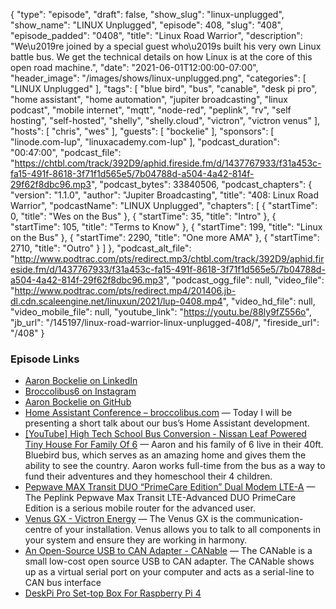 {
  "type": "episode",
  "draft": false,
  "show_slug": "linux-unplugged",
  "show_name": "LINUX Unplugged",
  "episode": 408,
  "slug": "408",
  "episode_padded": "0408",
  "title": "Linux Road Warrior",
  "description": "We\u2019re joined by a special guest who\u2019s built his very own Linux battle bus. We get the technical details on how Linux is at the core of this open road machine.",
  "date": "2021-06-01T12:00:00-07:00",
  "header_image": "/images/shows/linux-unplugged.png",
  "categories": [
    "LINUX Unplugged"
  ],
  "tags": [
    "blue bird",
    "bus",
    "canable",
    "desk pi pro",
    "home assistant",
    "home automation",
    "jupiter broadcasting",
    "linux podcast",
    "mobile internet",
    "mqtt",
    "node-red",
    "peplink",
    "rv",
    "self hosting",
    "self-hosted",
    "shelly",
    "shelly.cloud",
    "victron",
    "victron venus"
  ],
  "hosts": [
    "chris",
    "wes"
  ],
  "guests": [
    "bockelie"
  ],
  "sponsors": [
    "linode.com-lup",
    "linuxacademy.com-lup"
  ],
  "podcast_duration": "00:47:00",
  "podcast_file": "https://chtbl.com/track/392D9/aphid.fireside.fm/d/1437767933/f31a453c-fa15-491f-8618-3f71f1d565e5/7b04788d-a504-4a42-814f-29f62f8dbc96.mp3",
  "podcast_bytes": 33840506,
  "podcast_chapters": {
    "version": "1.1.0",
    "author": "Jupiter Broadcasting",
    "title": "408: Linux Road Warrior",
    "podcastName": "LINUX Unplugged",
    "chapters": [
      {
        "startTime": 0,
        "title": "Wes on the Bus"
      },
      {
        "startTime": 35,
        "title": "Intro"
      },
      {
        "startTime": 105,
        "title": "Terms to Know"
      },
      {
        "startTime": 199,
        "title": "Linux on the Bus"
      },
      {
        "startTime": 2290,
        "title": "One more AMA"
      },
      {
        "startTime": 2710,
        "title": "Outro"
      }
    ]
  },
  "podcast_alt_file": "http://www.podtrac.com/pts/redirect.mp3/chtbl.com/track/392D9/aphid.fireside.fm/d/1437767933/f31a453c-fa15-491f-8618-3f71f1d565e5/7b04788d-a504-4a42-814f-29f62f8dbc96.mp3",
  "podcast_ogg_file": null,
  "video_file": "http://www.podtrac.com/pts/redirect.mp4/201406.jb-dl.cdn.scaleengine.net/linuxun/2021/lup-0408.mp4",
  "video_hd_file": null,
  "video_mobile_file": null,
  "youtube_link": "https://youtu.be/88ly9fZ556o",
  "jb_url": "/145197/linux-road-warrior-linux-unplugged-408/",
  "fireside_url": "/408"
}


### Episode Links

  * [Aaron Bockelie on LinkedIn](https://www.linkedin.com/in/aaron-bockelie/ "Aaron Bockelie on LinkedIn")
  * [Broccolibus6 on Instagram](https://www.instagram.com/broccolibus6/?hl=en "Broccolibus6 on Instagram")
  * [Aaron Bockelie on GitHub](https://github.com/aaronsb "Aaron Bockelie on GitHub")
  * [Home Assistant Conference – broccolibus.com](https://broccolibus.com/index.php/2020/12/13/home-assistant-conference/ "Home Assistant Conference – broccolibus.com") — Today I will be presenting a short talk about our bus’s Home Assistant development. 
  * [[YouTube] High Tech School Bus Conversion - Nissan Leaf Powered Tiny House For Family Of 6](https://www.youtube.com/watch?v=AoxVdvkfXEo&t=3s "\[YouTube\] High Tech School Bus Conversion - Nissan Leaf Powered Tiny House For Family Of 6") — Aaron and his family of 6 live in their 40ft. Bluebird bus, which serves as an amazing home and gives them the ability to see the country. Aaron works full-time from the bus as a way to fund their adventures and they homeschool their 4 children. 
  * [Pepwave MAX Transit DUO “PrimeCare Edition” Dual Modem LTE-A](https://www.mobilemusthave.com/Pepwave-MAX-Transit-DUO-PrimeCare-Edition-Dual-Modem-LTE-Advanced-Mobile-Router_p_127.html "Pepwave MAX Transit DUO “PrimeCare Edition” Dual Modem LTE-A") — The Peplink Pepwave Max Transit LTE-Advanced DUO PrimeCare Edition is a serious mobile router for the advanced user. 
  * [Venus GX - Victron Energy](https://www.victronenergy.com/panel-systems-remote-monitoring/venus-gx "Venus GX - Victron Energy") — The Venus GX is the communication-centre of your installation. Venus allows you to talk to all components in your system and ensure they are working in harmony. 
  * [An Open-Source USB to CAN Adapter - CANable](https://canable.io/ "An Open-Source USB to CAN Adapter - CANable") — The CANable is a small low-cost open source USB to CAN adapter. The CANable shows up as a virtual serial port on your computer and acts as a serial-line to CAN bus interface 
  * [DeskPi Pro Set-top Box For Raspberry Pi 4](https://deskpi.com/products/deskpi-pro-for-raspberry-pi-4 "DeskPi Pro Set-top Box For Raspberry Pi 4")


